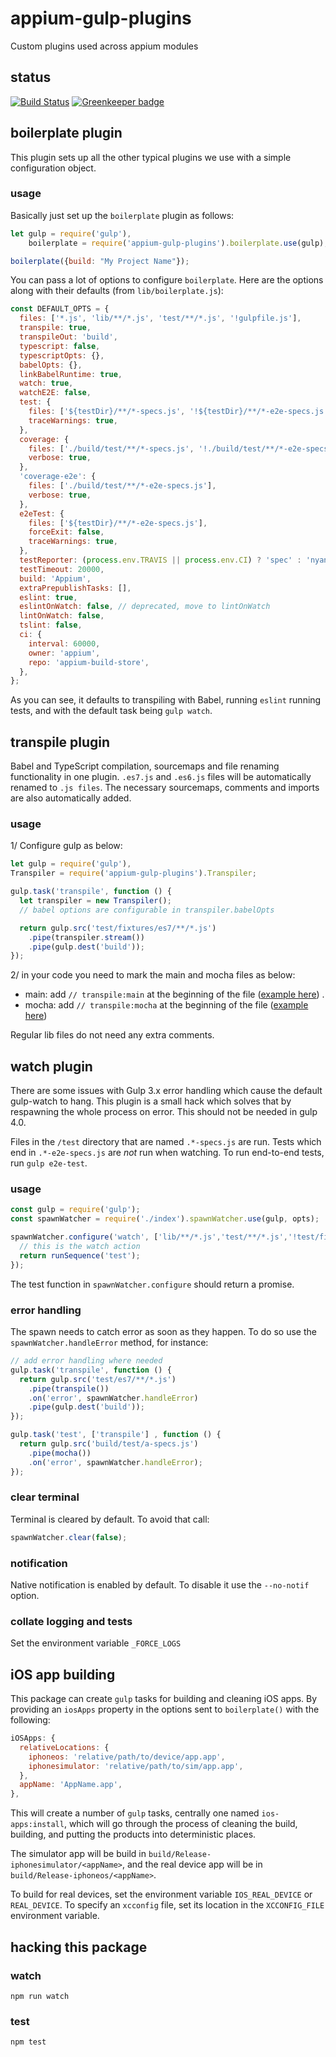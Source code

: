 appium-gulp-plugins
===================

Custom plugins used across appium modules

## status

[![Build Status](https://travis-ci.org/appium/appium-gulp-plugins.svg?branch=master)](https://travis-ci.org/appium/appium-gulp-plugins)
[![Greenkeeper badge](https://badges.greenkeeper.io/appium/appium-gulp-plugins.svg)](https://greenkeeper.io/)

## boilerplate plugin

This plugin sets up all the other typical plugins we use with a simple
configuration object.

### usage

Basically just set up the `boilerplate` plugin as follows:

```js
let gulp = require('gulp'),
    boilerplate = require('appium-gulp-plugins').boilerplate.use(gulp);

boilerplate({build: "My Project Name"});
```

You can pass a lot of options to configure `boilerplate`. Here are the options
along with their defaults (from `lib/boilerplate.js`):

```js
const DEFAULT_OPTS = {
  files: ['*.js', 'lib/**/*.js', 'test/**/*.js', '!gulpfile.js'],
  transpile: true,
  transpileOut: 'build',
  typescript: false,
  typescriptOpts: {},
  babelOpts: {},
  linkBabelRuntime: true,
  watch: true,
  watchE2E: false,
  test: {
    files: ['${testDir}/**/*-specs.js', '!${testDir}/**/*-e2e-specs.js'],
    traceWarnings: true,
  },
  coverage: {
    files: ['./build/test/**/*-specs.js', '!./build/test/**/*-e2e-specs.js'],
    verbose: true,
  },
  'coverage-e2e': {
    files: ['./build/test/**/*-e2e-specs.js'],
    verbose: true,
  },
  e2eTest: {
    files: ['${testDir}/**/*-e2e-specs.js'],
    forceExit: false,
    traceWarnings: true,
  },
  testReporter: (process.env.TRAVIS || process.env.CI) ? 'spec' : 'nyan',
  testTimeout: 20000,
  build: 'Appium',
  extraPrepublishTasks: [],
  eslint: true,
  eslintOnWatch: false, // deprecated, move to lintOnWatch
  lintOnWatch: false,
  tslint: false,
  ci: {
    interval: 60000,
    owner: 'appium',
    repo: 'appium-build-store',
  },
};
```

As you can see, it defaults to transpiling with Babel, running `eslint`
running tests, and with the default task being `gulp watch`.

## transpile plugin

Babel and TypeScript compilation, sourcemaps and file renaming functionality in
one plugin. `.es7.js` and `.es6.js` files will be automatically renamed to `.js
files`. The necessary sourcemaps, comments and imports are also
automatically added.

### usage

1/ Configure gulp as below:

``` js
let gulp = require('gulp'),
Transpiler = require('appium-gulp-plugins').Transpiler;

gulp.task('transpile', function () {
  let transpiler = new Transpiler();
  // babel options are configurable in transpiler.babelOpts

  return gulp.src('test/fixtures/es7/**/*.js')
    .pipe(transpiler.stream())
    .pipe(gulp.dest('build'));
});
```

2/ in your code you need to mark the main and mocha files as below:

- main: add `// transpile:main` at the beginning of the file ([example here](https://github.com/appium/appium-gulp-plugins/blob/master/test/fixtures/es7/lib/run.es7.js)) .
- mocha: add `// transpile:mocha` at the beginning of the file ([example here](https://github.com/appium/appium-gulp-plugins/blob/master/test/fixtures/es7/test/a-specs.es7.js))

Regular lib files do not need any extra comments.

## watch plugin

There are some issues with Gulp 3.x error handling which cause the default
gulp-watch to hang. This plugin is a small hack which solves that by respawning
the whole process on error. This should not be needed in gulp 4.0.

Files in the `/test` directory that are named `.*-specs.js` are run. Tests which end in `.*-e2e-specs.js` are *not* run when watching. To run end-to-end tests, run `gulp e2e-test`.

### usage

```js
const gulp = require('gulp');
const spawnWatcher = require('./index').spawnWatcher.use(gulp, opts);

spawnWatcher.configure('watch', ['lib/**/*.js','test/**/*.js','!test/fixtures'], function () {
  // this is the watch action
  return runSequence('test');
});
```

The test function in `spawnWatcher.configure` should return a promise.

### error handling

The spawn needs to catch error as soon as they happen. To do so use the
`spawnWatcher.handleError` method, for instance:

```js
// add error handling where needed
gulp.task('transpile', function () {
  return gulp.src('test/es7/**/*.js')
    .pipe(transpile())
    .on('error', spawnWatcher.handleError)
    .pipe(gulp.dest('build'));
});

gulp.task('test', ['transpile'] , function () {
  return gulp.src('build/test/a-specs.js')
    .pipe(mocha())
    .on('error', spawnWatcher.handleError);
});
```

### clear terminal

Terminal is cleared by default. To avoid that call:

```js
spawnWatcher.clear(false);
```

### notification

Native notification is enabled by default. To disable it use the
`--no-notif` option.

### collate logging and tests
Set the environment variable `_FORCE_LOGS`

## iOS app building

This package can create `gulp` tasks for building and cleaning iOS apps. By
providing an `iosApps` property in the options sent to `boilerplate()` with the
following:
```js
iOSApps: {
  relativeLocations: {
    iphoneos: 'relative/path/to/device/app.app',
    iphonesimulator: 'relative/path/to/sim/app.app',
  },
  appName: 'AppName.app',
},
```
This will create a number of `gulp` tasks, centrally one named
`ios-apps:install`, which will go through the process of cleaning the build,
building, and putting the products into deterministic places.

The simulator app will be build in `build/Release-iphonesimulator/<appName>`,
and the real device app will be in `build/Release-iphoneos/<appName>`.

To build for real devices, set the environment variable `IOS_REAL_DEVICE` or
`REAL_DEVICE`. To specify an `xcconfig` file, set its location in the
`XCCONFIG_FILE` environment variable.


## hacking this package

### watch

```
npm run watch
```

### test

```
npm test
```
